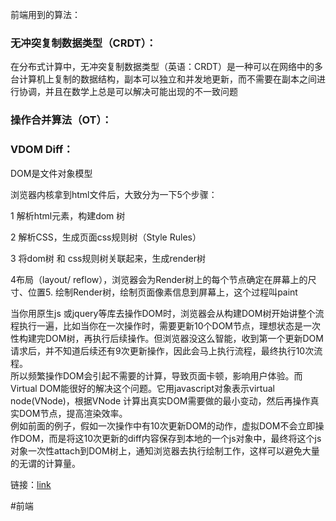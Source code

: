 
前端用到的算法：

### 无冲突复制数据类型（CRDT）：

在分布式计算中，无冲突复制数据类型（英语：CRDT）是一种可以在网络中的多台计算机上复制的数据结构，副本可以独立和并发地更新，而不需要在副本之间进行协调，并且在数学上总是可以解决可能出现的不一致问题


### 操作合并算法（OT）：

  

  

### VDOM Diff：
DOM是文件对象模型

浏览器内核拿到html文件后，大致分为一下5个步骤：

1 解析html元素，构建dom 树

2 解析CSS，生成页面css规则树（Style Rules）

3 将dom树 和 css规则树关联起来，生成render树

4布局（layout/ reflow），浏览器会为Render树上的每个节点确定在屏幕上的尺寸、位置5. 绘制Render树，绘制页面像素信息到屏幕上，这个过程叫paint

  
当你用原生js 或jquery等库去操作DOM时，浏览器会从构建DOM树开始讲整个流程执行一遍，比如当你在一次操作时，需要更新10个DOM节点，理想状态是一次性构建完DOM树，再执行后续操作。但浏览器没这么智能，收到第一个更新DOM请求后，并不知道后续还有9次更新操作，因此会马上执行流程，最终执行10次流程。  
所以频繁操作DOM会引起不需要的计算，导致页面卡顿，影响用户体验。而Virtual DOM能很好的解决这个问题。它用javascript对象表示virtual node(VNode)，根据VNode 计算出真实DOM需要做的最小变动，然后再操作真实DOM节点，提高渲染效率。  
例如前面的例子，假如一次操作中有10次更新DOM的动作，虚拟DOM不会立即操作DOM，而是将这10次更新的diff内容保存到本地的一个js对象中，最终将这个js对象一次性attach到DOM树上，通知浏览器去执行绘制工作，这样可以避免大量的无谓的计算量。

  

链接：[link](https://xixili.online/2020/03/18/前端基本之虚拟dom（virtual%20DOM）的工作原理/)

#前端
